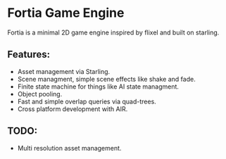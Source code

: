 # Fortia Game Engine

Fortia is a minimal 2D game engine inspired by flixel and built on starling.

## Features:
 * Asset management via Starling.
 * Scene managment, simple scene effects like shake and fade.
 * Finite state machine for things like AI state managment.
 * Object pooling.
 * Fast and simple overlap queries via quad-trees.
 * Cross platform development with AIR.

## TODO:
 * Multi resolution asset management.

